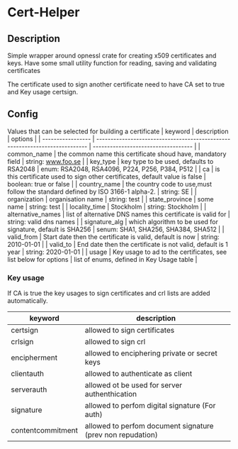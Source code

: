 # Cert-Helper

## Description

Simple wrapper around opnessl crate for creating x509 certificates and keys.
Have some small utility function for reading, saving and validating certificates

The certificate used to sign another certificate need to have CA set to true and Key usage certsign.

## Config

Values that can be selected for building a certificate
| keyword | description | options |
| ----------------- | --------------------------------------------------------------------------- | ----------------------------------- |
| common_name | the common name this certificate shoud have, mandatory field | string: www.foo.se |
| key_type | key type to be used, defaults to RSA2048 | enum: RSA2048, RSA4096, P224, P256, P384, P512 |
| ca | is this certificate used to sign other certificates, default value is false | boolean: true or false |
| country_name | the country code to use,must follow the standard defined by ISO 3166-1 alpha-2. | string: SE |
| organization | organisation name | string: test |
| state_province | some name | string: test |
| locality_time | Stockholm | string: Stockholm |
| alternative_names | list of alternative DNS names this certificate is valid for | string: valid dns names |
| signature_alg | which algorithm to be used for signature, default is SHA256 | senum: SHA1, SHA256, SHA384, SHA512 |
| valid_from | Start date then the certificate is valid, default is now | string: 2010-01-01 |
| valid_to | End date then the certificate is not valid, default is 1 year | string: 2020-01-01 |
| usage | Key usage to ad to the certificates, see list below for options | list of enums, defined in Key Usage table |

### Key usage

If CA is true the key usages to sign certificates and crl lists are added automatically.

| keyword           | description                                                |
| ----------------- | ---------------------------------------------------------- |
| certsign          | allowed to sign certificates                               |
| crlsign           | allowed to sign crl                                        |
| encipherment      | allowed to enciphering private or secret keys              |
| clientauth        | allowed to authenticate as client                          |
| serverauth        | allowed ot be used for server authenthication              |
| signature         | allowed to perfom digital signature (For auth)             |
| contentcommitment | allowed to perfom document signature (prev non repudation) |
